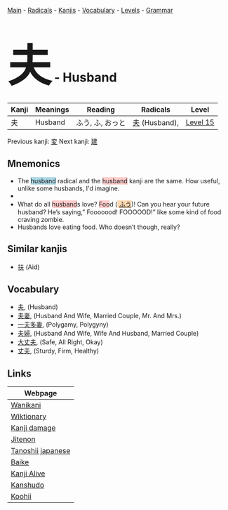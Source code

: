 <style> bigfont {font-size: 100px}</style>
[Main](../index.md) -
[Radicals](../radicals.md) -
[Kanjis](../kanjis.md) -
[Vocabulary](../vocabulary.md) -
[Levels](../levels.md) -
[Grammar](../grammar.md)
# <bigfont> 夫</bigfont> - Husband 

| Kanji | Meanings | Reading | Radicals | Level |
| --- | --- | --- | --- | --- |
| 夫 | Husband | ふう, ふ, おっと | [夫](../radicals/夫.md) (Husband),  | [Level 15](../levels/wk_level15.md) |

Previous kanji: [変](変.md) Next kanji: [建](建.md) 

## Mnemonics
 * The <span style="background-color:#ADD8E6"> husband</span> radical and the <span style="background-color:#ffcccb"> husband</span> kanji are the same. How useful, unlike some husbands, I'd imagine.
* 
* What do all <span style="background-color:#ffcccb"> husband</span>s love? <span style="background-color:#ffcccb"> Foo</span>d (<span style="background-color:#fed8b1"> [ふう](https://jisho.org/search/ふう)</span>)! Can you hear your future husband? He’s saying,” Fooooood! FOOOOOD!” like some kind of food craving zombie. 
* Husbands love eating food. Who doesn’t though, really?


## Similar kanjis
 * [扶](扶.md) (Aid)


## Vocabulary
 * [夫](../vocabulary/夫.md), (Husband)
* [夫妻](../vocabulary/夫.md), (Husband And Wife, Married Couple, Mr. And Mrs.)
* [一夫多妻](../vocabulary/夫.md), (Polygamy, Polygyny)
* [夫婦](../vocabulary/夫.md), (Husband And Wife, Wife And Husband, Married Couple)
* [大丈夫](../vocabulary/夫.md), (Safe, All Right, Okay)
* [丈夫](../vocabulary/夫.md), (Sturdy, Firm, Healthy)



## Links 

| Webpage |
| --- |
| [Wanikani          ](https://www.wanikani.com/kanji/夫) |
| [Wiktionary        ](https://en.wiktionary.org/wiki/夫) |
| [Kanji damage      ](http://www.kanjidamage.com/kanji/search?utf8=✓&q=夫) |
| [Jitenon           ](https://jitenon.com/kanji/夫) |
| [Tanoshii japanese ](https://www.tanoshiijapanese.com/dictionary/kanji.cfm?k=夫) |
| [Baike             ](https://baike.baidu.com/item/夫) |
| [Kanji Alive       ](https://app.kanjialive.com/夫) |
| [Kanshudo          ](https://www.kanshudo.com/searchmn?q=夫) |
| [Koohii            ](https://kanji.koohii.com/study/kanji/夫) |
